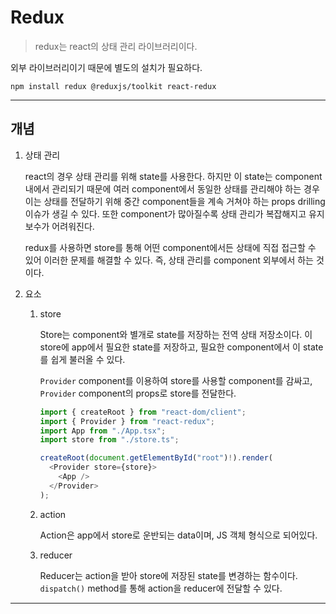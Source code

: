 # Redux

> redux는 react의 상태 관리 라이브러리이다.

외부 라이브러리이기 때문에 별도의 설치가 필요하다.

```shell
npm install redux @reduxjs/toolkit react-redux
```

---

## 개념

1. 상태 관리

   react의 경우 상태 관리를 위해 state를 사용한다. 하지만 이 state는 component 내에서 관리되기 때문에 여러 component에서 동일한 상태를 관리해야 하는 경우 이는 상태를 전달하기 위해 중간 component들을 계속 거쳐야 하는 props drilling 이슈가 생길 수 있다. 또한 component가 많아질수록 상태 관리가 복잡해지고 유지보수가 어려워진다.

   redux를 사용하면 store를 통해 어떤 component에서든 상태에 직접 접근할 수 있어 이러한 문제를 해결할 수 있다. 즉, 상태 관리를 component 외부에서 하는 것이다.

2. 요소

   1. store

      Store는 component와 별개로 state를 저장하는 전역 상태 저장소이다. 이 store에 app에서 필요한 state를 저장하고, 필요한 component에서 이 state를 쉽게 불러올 수 있다.

      `Provider` component를 이용하여 store를 사용할 component를 감싸고, `Provider` component의 props로 store를 전달한다.

      ```js
      import { createRoot } from "react-dom/client";
      import { Provider } from "react-redux";
      import App from "./App.tsx";
      import store from "./store.ts";

      createRoot(document.getElementById("root")!).render(
        <Provider store={store}>
          <App />
        </Provider>
      );
      ```

   2. action

      Action은 app에서 store로 운반되는 data이며, JS 객체 형식으로 되어있다.

   3. reducer

      Reducer는 action을 받아 store에 저장된 state를 변경하는 함수이다. `dispatch()` method를 통해 action을 reducer에 전달할 수 있다.

---
